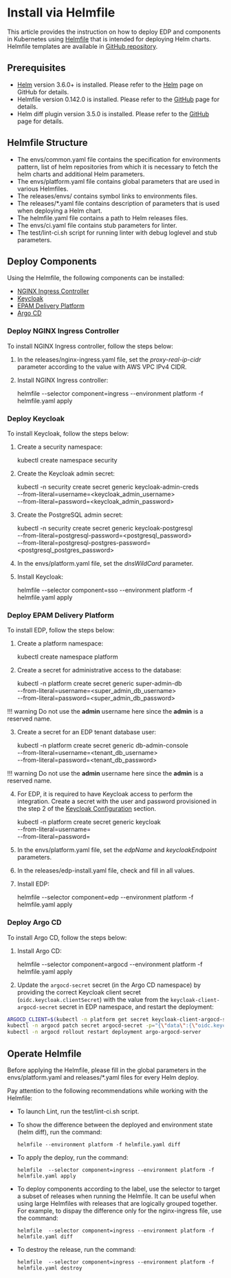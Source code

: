 # Install via Helmfile

This article provides the instruction on how to deploy EDP and components in Kubernetes using [Helmfile](https://github.com/helmfile/helmfile) that is intended for deploying Helm charts. Helmfile templates are available in [GitHub repository](https://github.com/epam/edp-install/tree/master/helmfiles).

## Prerequisites
* [Helm](https://helm.sh) version 3.6.0+ is installed. Please refer to the [Helm](https://github.com/helm/helm/releases/tag/v3.6.0) page on GitHub for details.
* Helmfile version 0.142.0 is installed. Please refer to the [GitHub](https://github.com/helmfile/helmfile) page for details.
* Helm diff plugin version 3.5.0 is installed. Please refer to the [GitHub](https://github.com/databus23/helm-diff) page for details.

## Helmfile Structure
* The envs/common.yaml file contains the specification for environments pattern, list of helm repositories from which it is necessary to fetch the helm charts and additional Helm parameters.
* The envs/platform.yaml file contains global parameters that are used in various Helmfiles.
* The releases/envs/ contains symbol links to environments files.
* The releases/*.yaml file contains description of parameters that is used when deploying a Helm chart.
* The helmfile.yaml file contains a path to Helm releases files.
* The envs/ci.yaml file contains stub parameters for linter.
* The test/lint-ci.sh script for running linter with debug loglevel and stub parameters.


## Deploy Components

Using the Helmfile, the following components can be installed:

* [NGINX Ingress Controller](https://github.com/kubernetes/ingress-nginx/tree/master/charts/ingress-nginx)
* [Keycloak](https://github.com/codecentric/helm-charts/tree/master/charts/keycloak)
* [EPAM Delivery Platform](https://github.com/epam/edp-install/tree/master/deploy-templates)
* [Argo CD](https://github.com/argoproj/argo-helm/tree/master/charts/argo-cd)

### Deploy NGINX Ingress Controller

To install NGINX Ingress controller, follow the steps below:

1. In the releases/nginx-ingress.yaml file, set the *proxy-real-ip-cidr* parameter according to the value with AWS VPC IPv4 CIDR.
2. Install NGINX Ingress controller:

      helmfile  --selector component=ingress --environment platform -f helmfile.yaml apply

### Deploy Keycloak

To install Keycloak, follow the steps below:

1. Create a security namespace:

      kubectl create namespace security

2. Create the Keycloak admin secret:

      kubectl -n security create secret generic keycloak-admin-creds \
      --from-literal=username=<keycloak_admin_username> \
      --from-literal=password=<keycloak_admin_password>

4. Create the PostgreSQL admin secret:

      kubectl -n security create secret generic keycloak-postgresql \
      --from-literal=postgresql-password=<postgresql_password> \
      --from-literal=postgresql-postgres-password=<postgresql_postgres_password>

5. In the envs/platform.yaml file, set the *dnsWildCard* parameter.

6. Install Keycloak:

      helmfile  --selector component=sso --environment platform -f helmfile.yaml apply

### Deploy EPAM Delivery Platform

To install EDP, follow the steps below:

1. Create a platform namespace:

      kubectl create namespace platform

2. Create a secret for administrative access to the database:

      kubectl -n platform create secret generic super-admin-db \
        --from-literal=username=<super_admin_db_username> \
        --from-literal=password=<super_admin_db_password>

  !!! warning
      Do not use the **admin** username here since the **admin** is a reserved name.

3. Create a secret for an EDP tenant database user:

      kubectl -n platform create secret generic db-admin-console \
        --from-literal=username=<tenant_db_username> \
        --from-literal=password=<tenant_db_password>

  !!! warning
      Do not use the **admin** username here since the **admin** is a reserved name.

4. For EDP, it is required to have Keycloak access to perform the integration. Create a secret with the user and password provisioned in the step 2 of the [Keycloak Configuration](./install-keycloak.md#configuration) section.

      kubectl -n platform create secret generic keycloak \
        --from-literal=username=<username> \
        --from-literal=password=<password>

5. In the envs/platform.yaml file, set the *edpName* and *keycloakEndpoint* parameters.
6. In the releases/edp-install.yaml file, check and fill in all values.
7. Install EDP:

      helmfile  --selector component=edp --environment platform -f helmfile.yaml apply

### Deploy Argo CD

To install Argo CD, follow the steps below:

1. Install Argo CD:

      helmfile  --selector component=argocd --environment platform -f helmfile.yaml apply

2. Update the `argocd-secret` secret (in the Argo CD namespace) by providing the correct Keycloak client secret (`oidc.keycloak.clientSecret`) with the value from the `keycloak-client-argocd-secret` secret in EDP namespace, and restart the deployment:

  ```bash
  ARGOCD_CLIENT=$(kubectl -n platform get secret keycloak-client-argocd-secret  -o jsonpath='{.data.clientSecret}')
  kubectl -n argocd patch secret argocd-secret -p="{\"data\":{\"oidc.keycloak.clientSecret\": \"${ARGOCD_CLIENT}\"}}" -v=1
  kubectl -n argocd rollout restart deployment argo-argocd-server
  ```

## Operate Helmfile

Before applying the Helmfile, please fill in the global parameters in the envs/platform.yaml and releases/*.yaml files for every Helm deploy.

Pay attention to the following recommendations while working with the Helmfile:

* To launch Lint, run the test/lint-ci.sh script.

* To show the difference between the deployed and environment state (helm diff), run the command:

      helmfile --environment platform -f helmfile.yaml diff

* To apply the deploy, run the command:

      helmfile  --selector component=ingress --environment platform -f helmfile.yaml apply

* To deploy components according to the label, use the selector to target a subset of releases when running the Helmfile. It can be useful when using large Helmfiles with releases that are logically grouped together. For example, to dispay the difference only for the nginx-ingress file, use the command:

      helmfile  --selector component=ingress --environment platform -f helmfile.yaml diff

* To destroy the release, run the command:

      helmfile  --selector component=ingress --environment platform -f helmfile.yaml destroy